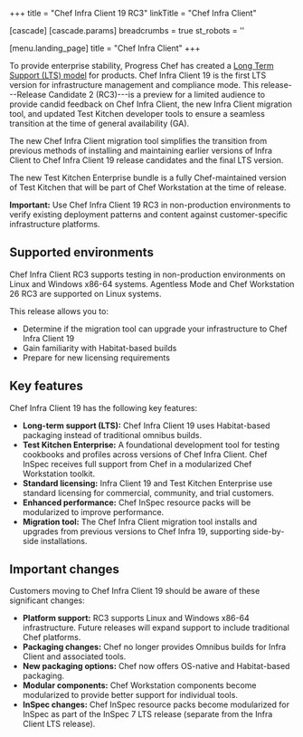 +++
title = "Chef Infra Client 19 RC3"
linkTitle = "Chef Infra Client"

[cascade]
  [cascade.params]
    breadcrumbs = true
    st_robots = ''

[menu.landing_page]
title = "Chef Infra Client"
+++

To provide enterprise stability, Progress Chef has created a [Long Term Support (LTS) model](https://www.chef.io/blog/long-term-support-progress-chef-providing-stability) for products.
Chef Infra Client 19 is the first LTS version for infrastructure management and compliance mode.
This release---Release Candidate 2 (RC3)---is a preview for a limited audience to provide candid feedback on Chef Infra Client,
the new Infra Client migration tool, and updated Test Kitchen developer tools to ensure a seamless transition at the time of general availability (GA).

The new Chef Infra Client migration tool simplifies the transition from previous methods of installing and maintaining earlier versions of Infra Client to Chef Infra Client 19 release candidates and the final LTS version.

The new Test Kitchen Enterprise bundle is a fully Chef-maintained version of Test Kitchen that will be part of Chef Workstation at the time of release.

**Important:** Use Chef Infra Client 19 RC3 in non-production environments to verify existing deployment patterns and content against customer-specific infrastructure platforms.

## Supported environments

Chef Infra Client RC3 supports testing in non-production environments on Linux and Windows x86-64 systems.
Agentless Mode and Chef Workstation 26 RC3 are supported on Linux systems.

This release allows you to:

- Determine if the migration tool can upgrade your infrastructure to Chef Infra Client 19
- Gain familiarity with Habitat-based builds
- Prepare for new licensing requirements

## Key features

Chef Infra Client 19 has the following key features:

- **Long-term support (LTS):** Chef Infra Client 19 uses Habitat-based packaging instead of traditional omnibus builds.
- **Test Kitchen Enterprise:** A foundational development tool for testing cookbooks and profiles across versions of Chef Infra Client.
  Chef InSpec receives full support from Chef in a modularized Chef Workstation toolkit.
- **Standard licensing:** Infra Client 19 and Test Kitchen Enterprise use standard licensing for commercial, community, and trial customers.
- **Enhanced performance:** Chef InSpec resource packs will be modularized to improve performance.
- **Migration tool:** The Chef Infra Client migration tool installs and upgrades from previous versions to Chef Infra 19, supporting side-by-side installations.

## Important changes

Customers moving to Chef Infra Client 19 should be aware of these significant changes:

- **Platform support:** RC3 supports Linux and Windows x86-64 infrastructure. Future releases will expand support to include traditional Chef platforms.
- **Packaging changes:** Chef no longer provides Omnibus builds for Infra Client and associated tools.
- **New packaging options:** Chef now offers OS-native and Habitat-based packaging.
- **Modular components:** Chef Workstation components become modularized to provide better support for individual tools.
- **InSpec changes:** Chef InSpec resource packs become modularized for InSpec as part of the InSpec 7 LTS release (separate from the Infra Client LTS release).
